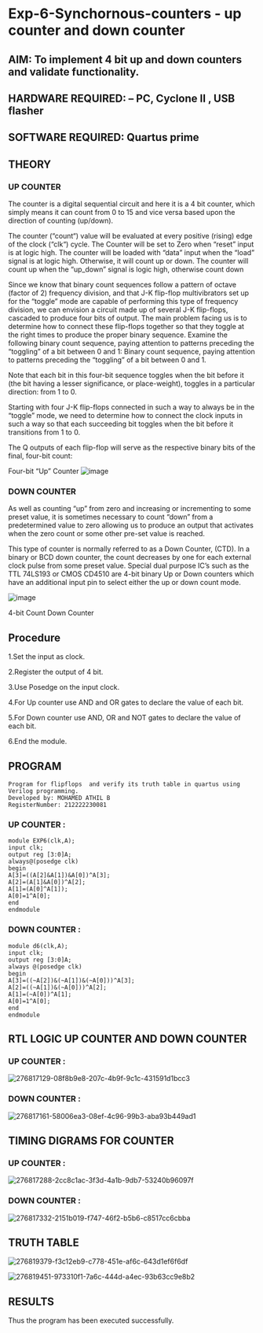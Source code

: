 # Exp-6-Synchornous-counters - up counter and down counter 
## AIM: To implement 4 bit up and down counters and validate  functionality.
## HARDWARE REQUIRED:  – PC, Cyclone II , USB flasher
## SOFTWARE REQUIRED:   Quartus prime
## THEORY 

### UP COUNTER 
The counter is a digital sequential circuit and here it is a 4 bit counter, which simply means it can count from 0 to 15 and vice versa based upon the direction of counting (up/down). 

The counter (“count“) value will be evaluated at every positive (rising) edge of the clock (“clk“) cycle.
The Counter will be set to Zero when “reset” input is at logic high.
The counter will be loaded with “data” input when the “load” signal is at logic high. Otherwise, it will count up or down.
The counter will count up when the “up_down” signal is logic high, otherwise count down

Since we know that binary count sequences follow a pattern of octave (factor of 2) frequency division, and that J-K flip-flop multivibrators set up for the “toggle” mode are capable of performing this type of frequency division, we can envision a circuit made up of several J-K flip-flops, cascaded to produce four bits of output.
The main problem facing us is to determine how to connect these flip-flops together so that they toggle at the right times to produce the proper binary sequence.
Examine the following binary count sequence, paying attention to patterns preceding the “toggling” of a bit between 0 and 1:
Binary count sequence, paying attention to patterns preceding the “toggling” of a bit between 0 and 1.

Note that each bit in this four-bit sequence toggles when the bit before it (the bit having a lesser significance, or place-weight), toggles in a particular direction: from 1 to 0.



 
 

Starting with four J-K flip-flops connected in such a way to always be in the “toggle” mode, we need to determine how to connect the clock inputs in such a way so that each succeeding bit toggles when the bit before it transitions from 1 to 0.

The Q outputs of each flip-flop will serve as the respective binary bits of the final, four-bit count:

 
 

Four-bit “Up” Counter
![image](https://user-images.githubusercontent.com/36288975/169644758-b2f4339d-9532-40c5-af40-8f4f8c942e2c.png)



### DOWN COUNTER 

As well as counting “up” from zero and increasing or incrementing to some preset value, it is sometimes necessary to count “down” from a predetermined value to zero allowing us to produce an output that activates when the zero count or some other pre-set value is reached.

This type of counter is normally referred to as a Down Counter, (CTD). In a binary or BCD down counter, the count decreases by one for each external clock pulse from some preset value. Special dual purpose IC’s such as the TTL 74LS193 or CMOS CD4510 are 4-bit binary Up or Down counters which have an additional input pin to select either the up or down count mode.

![image](https://user-images.githubusercontent.com/36288975/169644844-1a14e123-7228-4ed8-81a9-eb937dff4ac8.png)


4-bit Count Down Counter
## Procedure
1.Set the input as clock.

2.Register the output of 4 bit.

3.Use Posedge on the input clock.

4.For Up counter use AND and OR gates to declare the value of each bit.

5.For Down counter use AND, OR and NOT gates to declare the value of each bit.

6.End the module.


## PROGRAM 
```
Program for flipflops  and verify its truth table in quartus using Verilog programming.
Developed by: MOHAMED ATHIL B
RegisterNumber: 212222230081
```
### UP COUNTER :
```
module EXP6(clk,A);
input clk;
output reg [3:0]A;
always@(posedge clk)
begin
A[3]=((A[2]&A[1])&A[0])^A[3];
A[2]=(A[1]&A[0])^A[2];
A[1]=(A[0]^A[1]);
A[0]=1^A[0];
end
endmodule
```
### DOWN COUNTER :
```
module d6(clk,A);
input clk;
output reg [3:0]A;
always @(posedge clk)
begin
A[3]=((~A[2])&(~A[1])&(~A[0]))^A[3];
A[2]=((~A[1])&(~A[0]))^A[2];
A[1]=(~A[0])^A[1];
A[0]=1^A[0];
end
endmodule
```
## RTL LOGIC UP COUNTER AND DOWN COUNTER  

### UP COUNTER :
![276817129-08f8b9e8-207c-4b9f-9c1c-431591d1bcc3](https://github.com/Bmohamedathil/Exp-7-Synchornous-counters-/assets/119560261/01443aac-bf28-431d-8fba-86b85a8d929c)

### DOWN COUNTER :
![276817161-58006ea3-08ef-4c96-99b3-aba93b449ad1](https://github.com/Bmohamedathil/Exp-7-Synchornous-counters-/assets/119560261/a1911631-3832-4adc-bd47-56da0bcfb052)

## TIMING DIGRAMS FOR COUNTER  
### UP COUNTER :
![276817288-2cc8c1ac-3f3d-4a1b-9db7-53240b96097f](https://github.com/Bmohamedathil/Exp-7-Synchornous-counters-/assets/119560261/6125998b-3df0-4e7d-8d08-ce6e8c61eee2)

### DOWN COUNTER :
![276817332-2151b019-f747-46f2-b5b6-c8517cc6cbba](https://github.com/Bmohamedathil/Exp-7-Synchornous-counters-/assets/119560261/7a8cf932-0659-4caa-ad78-49ebd3a8f434)



## TRUTH TABLE 
![276819379-f3c12eb9-c778-451e-af6c-643d1ef6f6df](https://github.com/Bmohamedathil/Exp-7-Synchornous-counters-/assets/119560261/44ce5019-95b6-4271-b902-e47984fc51e0)


![276819451-973310f1-7a6c-444d-a4ec-93b63cc9e8b2](https://github.com/Bmohamedathil/Exp-7-Synchornous-counters-/assets/119560261/af7cda95-58fb-43dd-9748-0e3758204785)




## RESULTS 
Thus the program has been executed successfully.
